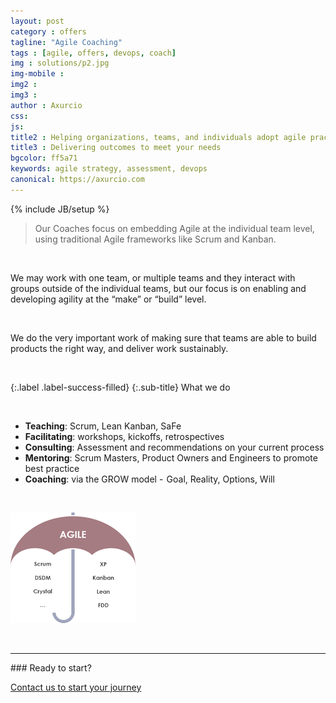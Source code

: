 ```yaml
---
layout: post
category : offers
tagline: "Agile Coaching"
tags : [agile, offers, devops, coach]
img : solutions/p2.jpg
img-mobile : 
img2 : 
img3 : 
author : Axurcio
css: 
js: 
title2 : Helping organizations, teams, and individuals adopt agile practices 
title3 : Delivering outcomes to meet your needs
bgcolor: ff5a71
keywords: agile strategy, assessment, devops
canonical: https://axurcio.com
---
```

{% include JB/setup %}

> Our Coaches focus on embedding Agile at the individual team level, using traditional Agile frameworks like Scrum and Kanban. 
<!--more-->

<br />     

We may work with one team, or multiple teams and they interact with groups outside of the individual teams, but our focus is on enabling and developing agility at the “make” or “build” level. 

<br />     

We do the very important work of making sure that teams are able to build products the right way, and deliver work sustainably.

<br />     

{:.label .label-success-filled}
{:.sub-title}
What we do   
  
<br />     


* **Teaching**: Scrum, Lean Kanban, SaFe  
* **Facilitating**: workshops, kickoffs, retrospectives  
* **Consulting**: Assessment and recommendations on your current process  
* **Mentoring**: Scrum Masters, Product Owners and Engineers to promote best practice   
* **Coaching**: via the GROW model -  Goal, Reality, Options, Will  

<br />     


![Agile Flavours](/assets/images/solutions/agile-umbrella.png)

<br />     


<hr />
### Ready to start?  

[Contact us to start your journey](/contact)